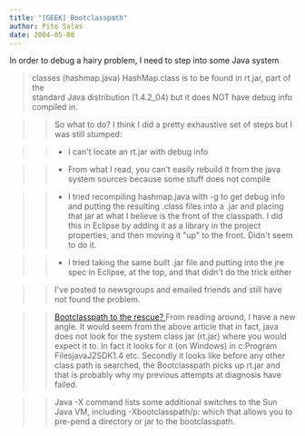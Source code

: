 ```yaml
---
title: "[GEEK] Bootclasspath"
author: Pito Salas
date: 2004-05-08
---
```




In order to debug a hairy problem, I need to step into some Java system  
> classes (hashmap.java) HashMap.class is to be found in rt.jar, part of the  
> standard Java distribution (1.4.2_04) but it does NOT have debug info  
> compiled in.
>>

>> So what to do? I think I did a pretty exhaustive set of steps but I was
still stumped:

>>

>>   * I can't locate an rt.jar with debug info

>>   * From what I read, you can't easily rebuild it from the java system
sources because some stuff does not compile

>>   * I tried recompiling hashmap.java with -g to get debug info and putting
the resulting .class files into a .jar and placing that jar at what I believe
is the front of the classpath. I did this in Eclipse by adding it as a library
in the project properties, and then moving it "up" to the front. Didn't seem
to do it.

>>   * I tried taking the same built .jar file and putting into the jre spec
in Eclipse, at the top, and that didn't do the trick either

>>

>>

>> I've posted to newsgroups and emailed friends and still have not found the
problem.

>>

>> [Bootclasspath to the rescue?
](<http://www.javageeks.com/Papers/BootClasspath/index.htmlath/index.html>)From
reading around, I have a new angle. It would seem from the above article that
in fact, java does not look for the system class jar (rt.jar) where you would
expect it to. In fact it looks for it (on Windows) in c:Program
FilesjavaJ2SDK1.4 etc. Secondly it looks like before any other class path is
searched, the Bootclasspath picks up rt.jar and that is probably why my
previous attempts at diagnosis have failed.

>>

>> Java -X command lists some additional switches to the Sun Java VM,
including -Xbootclasspath/p: which that allows you to pre-pend a directory or
jar to the bootclasspath.


